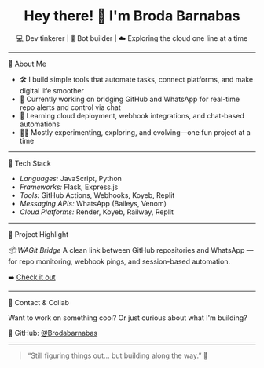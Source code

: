 <h1 align="center">Hey there! 👋 I'm Broda Barnabas</h1>

<p align="center">
  💻 Dev tinkerer | 🤖 Bot builder | ☁️ Exploring the cloud one line at a time
</p>

---

🚀 About Me

- 🛠️ I build simple tools that automate tasks, connect platforms, and make digital life smoother
- 🧠 Currently working on bridging GitHub and WhatsApp for real-time repo alerts and control via chat
- 🌱 Learning cloud deployment, webhook integrations, and chat-based automations
- 👨‍💻 Mostly experimenting, exploring, and evolving—one fun project at a time

---

🧰 Tech Stack
- *Languages:* JavaScript, Python
- *Frameworks:* Flask, Express.js
- *Tools:* GitHub Actions, Webhooks, Koyeb, Replit
- *Messaging APIs:* WhatsApp (Baileys, Venom)
- *Cloud Platforms:* Render, Koyeb, Railway, Replit

---

🧪 Project Highlight

*📦 WAGit Bridge*
A clean link between GitHub repositories and WhatsApp — for repo monitoring, webhook pings, and session-based automation.

➡️ [Check it out](https://github.com/BrodaBarnabas31/WAGit-Bridge)

---

💬 Contact & Collab

Want to work on something cool? Or just curious about what I'm building?

🔗 GitHub: [@Brodabarnabas](https://github.com/BrodaBarnabas)

---

> “Still figuring things out... but building along the way.” 🚧  

